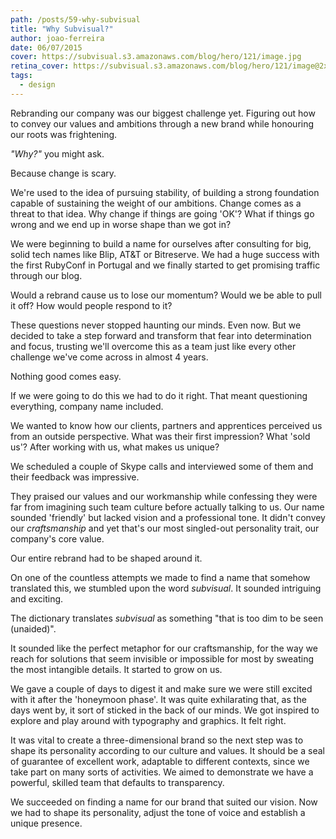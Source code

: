 ```yaml
---
path: /posts/59-why-subvisual
title: "Why Subvisual?"
author: joao-ferreira
date: 06/07/2015
cover: https://subvisual.s3.amazonaws.com/blog/hero/121/image.jpg
retina_cover: https://subvisual.s3.amazonaws.com/blog/hero/121/image@2x.jpg
tags:
  - design
---
```


Rebranding our company was our biggest challenge yet.  Figuring out how to convey our values and ambitions through a new brand while honouring our roots was frightening.

<i>"Why?"</i> you might ask.

Because change is scary.

We're used to the idea of pursuing stability, of building a strong foundation capable of sustaining the weight of our ambitions. Change comes as a threat to that idea.  Why change if things are going 'OK'? What if things go wrong and we end up in worse shape than we got in?   

We were beginning to build a name for ourselves after consulting for big, solid tech names like Blip, AT&T or Bitreserve. We had a huge success with the first RubyConf in Portugal and we finally started to get promising traffic through our blog. 

Would a rebrand cause us to lose our momentum? Would we be able to pull it off? How would people respond to it? 

These questions never stopped haunting our minds. Even now. But we decided to take a step forward and transform that fear into determination and focus, trusting we'll overcome this as a team just like every other challenge we've come across in almost 4 years. 

Nothing good comes easy. 

If we were going to do this we had to do it right. That meant questioning everything, company name included.

We wanted to know how our clients, partners and apprentices perceived us from an outside perspective. 
What was their first impression? What 'sold us'? After working with us, what makes us unique? 

We scheduled a couple of Skype calls and interviewed some of them and their feedback was impressive.

They praised our values and our workmanship while confessing they were far from imagining such team culture before actually talking to us. Our name sounded 'friendly' but lacked vision and a professional tone. It didn't convey our <i>craftsmanship</i> and yet that's our most singled-out personality trait, our company's core value. 

Our entire rebrand had to be shaped around it.

On one of the countless attempts we made to find a name that somehow translated this, we stumbled upon the word <i>subvisual</i>. It sounded intriguing and exciting.

The dictionary translates <i>subvisual</i> as something "that is too dim to be seen (unaided)".

It sounded like the perfect metaphor for our craftsmanship, for the way we reach for solutions that seem invisible or impossible for most by sweating the most intangible details. It started to grow on us. 

We gave a couple of days to digest it and make sure we were still excited with it after the 'honeymoon phase'. It was quite exhilarating that, as the days went by, it sort of sticked in the back of our minds. We got inspired to explore and play around with typography and graphics. It felt right. 

It was vital to create a three-dimensional brand so the next step was to shape its personality according to our culture and values. It should be a seal of guarantee of excellent work, adaptable to different contexts, since we take part on many sorts of activities. We aimed to demonstrate we have a powerful, skilled team that defaults to transparency. 

We succeeded on finding a name for our brand that suited our vision. Now we had to shape its personality, adjust the tone of voice and establish a unique presence. 
